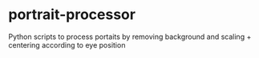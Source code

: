 # portrait-processor
Python scripts to process portaits by removing background and scaling + centering according to eye position
